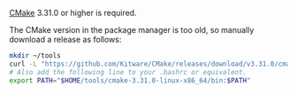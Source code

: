 <!--
+++
private = true
block_indexing = true
+++
-->

[CMake][cmake] 3.31.0 or higher is required.

[cmake]: https://cmake.org

The CMake version in the package manager is too old, so manually download a release as follows:

```sh
mkdir ~/tools
curl -L "https://github.com/Kitware/CMake/releases/download/v3.31.0/cmake-3.31.0-linux-x86_64.tar.gz" | tar xzC ~/tools
# Also add the following line to your .bashrc or equivalent.
export PATH="$HOME/tools/cmake-3.31.0-linux-x86_64/bin:$PATH"
```
